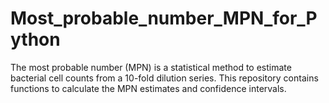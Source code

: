 # Most_probable_number_MPN_for_Python
The most probable number (MPN) is a statistical method to estimate bacterial cell counts from a 10-fold dilution series. This repository contains functions to calculate the MPN estimates and confidence intervals.
